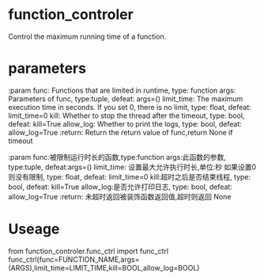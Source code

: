 # function_controler
Control the maximum running time of a function.

# parameters
:param 
    func: Functions that are limited in runtime, type: function
    args: Parameters of func, type:tuple, defeat: args=()
    limit_time: The maximum execution time in seconds. If you set 0, there is no limit, type: float, defeat: limit_time=0
    kill: Whether to stop the thread after the timeout, type: bool, defeat: kill=True
    allow_log: Whether to print the logs, type: bool, defeat: allow_log=True
:return: Return the return value of func,return None if timeout


:param 
    func:被限制运行时长的函数,type:function
    args:此函数的参数, type:tuple, defeat:args=()
    limit_time: 设置最大允许执行时长,单位:秒 如果设置0则没有限制, type: float, defeat: limit_time=0
    kill:超时之后是否结束线程, type: bool, defeat: kill=True
    allow_log:是否允许打印日志, type: bool, defeat: allow_log=True
:return: 未超时返回被装饰函数返回值,超时则返回 None

# Useage
from function_controler.func_ctrl import func_ctrl
func_ctrl(func=FUNCTION_NAME,args=(ARGS),limit_time=LIMIT_TIME,kill=BOOL,allow_log=BOOL)
